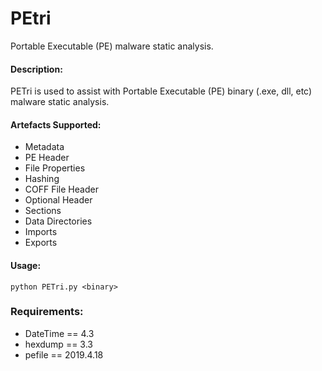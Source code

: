# PEtri
Portable Executable (PE) malware static analysis.

#### Description:

PETri is used to assist with Portable Executable (PE) binary (.exe, dll, etc) malware static analysis.

#### Artefacts Supported:

- Metadata
- PE Header
- File Properties
- Hashing
- COFF File Header
- Optional Header
- Sections
- Data Directories
- Imports
- Exports

#### Usage:

```
python PETri.py <binary>
```

### Requirements:
- DateTime == 4.3
- hexdump == 3.3
- pefile == 2019.4.18
